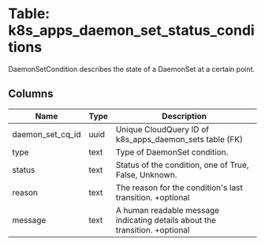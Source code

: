 
# Table: k8s_apps_daemon_set_status_conditions
DaemonSetCondition describes the state of a DaemonSet at a certain point.
## Columns
| Name        | Type           | Description  |
| ------------- | ------------- | -----  |
|daemon_set_cq_id|uuid|Unique CloudQuery ID of k8s_apps_daemon_sets table (FK)|
|type|text|Type of DaemonSet condition.|
|status|text|Status of the condition, one of True, False, Unknown.|
|reason|text|The reason for the condition's last transition. +optional|
|message|text|A human readable message indicating details about the transition. +optional|
